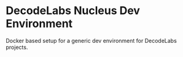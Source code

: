 # DecodeLabs Nucleus Dev Environment

Docker based setup for a generic dev environment for DecodeLabs projects.
